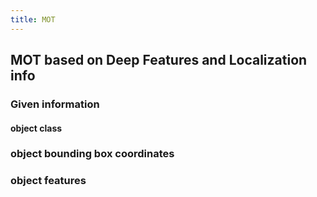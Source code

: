 ```yaml
---
title: MOT
---
```


## MOT based on Deep Features and Localization info
### Given information
#### object class
### object bounding box coordinates
### object features
###

